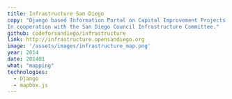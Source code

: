 ```yaml
---
title: Infrastructure San Diego
copy: "Django based Information Portal on Capital Improvement Projects of the City of San Diego.
In cooperation with the San Diego Council Infrastructure Committee."
github: codeforsandiego/infrastructure
link: http://infrastructure.opensandiego.org
image: '/assets/images/infrastructure_map.png'
year: 2014
date: 201401
what: "mapping"
technologies:
  - Django
  - mapbox.js
---
```

